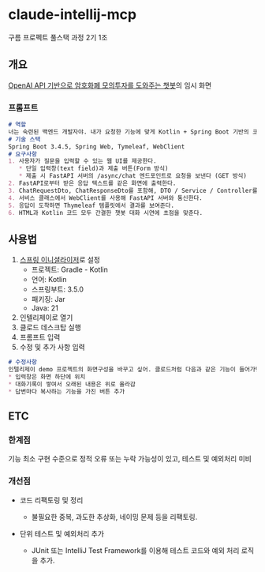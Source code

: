# claude-intellij-mcp
구름 프로펙트 풀스택 과정 2기 1조

## 개요
[OpenAI API 기반으로 암호화폐 모의투자를 도와주는 챗봇](https://github.com/CleanEngine/cleanengine-ai)의 임시 화면

### 프롬프트
```md
# 역할
너는 숙련된 백엔드 개발자야. 내가 요청한 기능에 맞게 Kotlin + Spring Boot 기반의 코드를 인텔리제이 demo 프로젝트에 작성해줘.
# 기술 스택
Spring Boot 3.4.5, Spring Web, Tymeleaf, WebClient
# 요구사항
1. 사용자가 질문을 입력할 수 있는 웹 UI를 제공한다.
   * 단일 입력창(text field)과 제출 버튼(Form 방식)
   * 제출 시 FastAPI 서버의 /async/chat 엔드포인트로 요청을 보낸다 (GET 방식)
2. FastAPI로부터 받은 응답 텍스트를 같은 화면에 출력한다.
3. ChatRequestDto, ChatResponseDto를 포함해, DTO / Service / Controller를 계층적으로 분리한다.
4. 서비스 클래스에서 WebClient를 사용해 FastAPI 서버와 통신한다.
5. 응답이 도착하면 Thymeleaf 템플릿에서 결과를 보여준다.
6. HTML과 Kotlin 코드 모두 간결한 챗봇 대화 시연에 초점을 맞춘다.
```

## 사용법
1. [스프링 이니셜라이저](https://start.spring.io/)로 설정
    * 프로젝트: Gradle - Kotlin
    * 언어: Kotlin
    * 스프링부트: 3.5.0
    * 패키징: Jar
    * Java: 21
1. 인텔리제이로 열기
1. 클로드 데스크탑 실행
1. 프롬프트 입력
1. 수정 및 추가 사항 입력
```md
# 수정사항
인텔리제이 demo 프로젝트의 화면구성을 바꾸고 싶어. 클로드처럼 다음과 같은 기능이 들어가면 좋겠어
* 입력창은 화면 하단에 위치
* 대화기록이 쌓여서 오래된 내용은 위로 올라감 
* 답변마다 복사하는 기능을 가진 버튼 추가
```

## ETC
### 한계점
기능 최소 구현 수준으로 정적 오류 또는 누락 가능성이 있고, 테스트 및 예외처리 미비 
### 개선점
* 코드 리팩토링 및 정리

    * 불필요한 중복, 과도한 추상화, 네이밍 문제 등을 리팩토링.

* 단위 테스트 및 예외처리 추가

    * JUnit 또는 IntelliJ Test Framework를 이용해 테스트 코드와 예외 처리 로직을 추가.